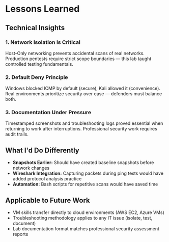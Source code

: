 # Lessons Learned

## Technical Insights

### 1. Network Isolation Is Critical
Host-Only networking prevents accidental scans of real networks. Production pentests require strict scope boundaries — this lab taught controlled testing fundamentals.

### 2. Default Deny Principle
Windows blocked ICMP by default (secure), Kali allowed it (convenience). Real environments prioritize security over ease — defenders must balance both.

### 3. Documentation Under Pressure
Timestamped screenshots and troubleshooting logs proved essential when returning to work after interruptions. Professional security work requires audit trails.

## What I'd Do Differently
- **Snapshots Earlier:** Should have created baseline snapshots before network changes
- **Wireshark Integration:** Capturing packets during ping tests would have added protocol analysis practice
- **Automation:** Bash scripts for repetitive scans would have saved time

## Applicable to Future Work
- VM skills transfer directly to cloud environments (AWS EC2, Azure VMs)
- Troubleshooting methodology applies to any IT issue (isolate, test, document)
- Lab documentation format matches professional security assessment reports
